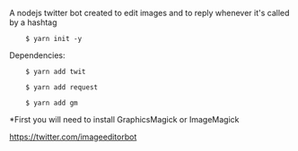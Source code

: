A nodejs twitter bot created to edit images and to reply whenever it's called by a hashtag

        $ yarn init -y
        
Dependencies:

        $ yarn add twit
        
        $ yarn add request
        
        $ yarn add gm 


*First you will need to install GraphicsMagick or ImageMagick 

 https://twitter.com/imageeditorbot

